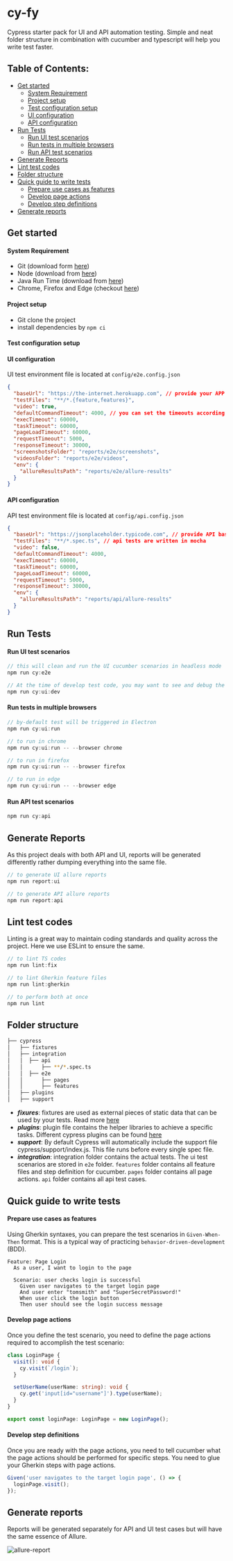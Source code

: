 # cy-fy

Cypress starter pack for UI and API automation testing. Simple and neat folder structure in combination with cucumber and typescript will help you write test faster.

## Table of Contents:

- [Get started](#get-started)
  - [System Requirement](#system-requirement)
  - [Project setup](#project-setup)
  - [Test configuration setup](#test-configuration-setup)
  - [UI configuration](#ui-configuration)
  - [API configuration](#api-configuration)
- [Run Tests](#run-tests)
  - [Run UI test scenarios](#run-ui-test-scenarios)
  - [Run tests in multiple browsers](#run-tests-in-multiple-browsers)
  - [Run API test scenarios](#run-api-test-scenarios)
- [Generate Reports](#generate-reports)
- [Lint test codes](#lint-test-codes)
- [Folder structure](#folder-structure)
- [Quick guide to write tests](#quick-guide-to-write-tests)
  - [Prepare use cases as features](#prepare-use-cases-as-features)
  - [Develop page actions](#develop-page-actions)
  - [Develop step definitions](#develop-step-definitions)
- [Generate reports](#generate-reports)

## Get started

#### System Requirement

- Git (download form [here](https://git-scm.com/downloads))
- Node (download from [here](https://nodejs.org/en/download/))
- Java Run Time (download from [here](https://www.oracle.com/in/java/technologies/javase-downloads.html))
- Chrome, Firefox and Edge (checkout [here]())

#### Project setup

- Git clone the project
- install dependencies by `npm ci`

#### Test configuration setup

#### UI configuration

UI test environment file is located at `config/e2e.config.json`

```json
{
  "baseUrl": "https://the-internet.herokuapp.com", // provide your APP url here
  "testFiles": "**/*.{feature,features}",
  "video": true,
  "defaultCommandTimeout": 4000, // you can set the timeouts according to your APP's behavior
  "execTimeout": 60000,
  "taskTimeout": 60000,
  "pageLoadTimeout": 60000,
  "requestTimeout": 5000,
  "responseTimeout": 30000,
  "screenshotsFolder": "reports/e2e/screenshots",
  "videosFolder": "reports/e2e/videos",
  "env": {
    "allureResultsPath": "reports/e2e/allure-results"
  }
}
```

#### API configuration

API test environment file is located at `config/api.config.json`

```json
{
  "baseUrl": "https://jsonplaceholder.typicode.com", // provide API base url
  "testFiles": "**/*.spec.ts", // api tests are written in mocha
  "video": false,
  "defaultCommandTimeout": 4000,
  "execTimeout": 60000,
  "taskTimeout": 60000,
  "pageLoadTimeout": 60000,
  "requestTimeout": 5000,
  "responseTimeout": 30000,
  "env": {
    "allureResultsPath": "reports/api/allure-results"
  }
}
```

## Run Tests

#### Run UI test scenarios

```js
// this will clean and run the UI cucumber scenarios in headless mode
npm run cy:e2e

// At the time of develop test code, you may want to see and debug the execution
npm run cy:ui:dev
```

#### Run tests in multiple browsers

```js
// by-default test will be triggered in Electron
npm run cy:ui:run

// to run in chrome
npm run cy:ui:run -- --browser chrome

// to run in firefox
npm run cy:ui:run -- --browser firefox

// to run in edge
npm run cy:ui:run -- --browser edge
```

#### Run API test scenarios

```js
npm run cy:api
```

## Generate Reports

As this project deals with both API and UI, reports will be generated differently rather dumping everything into the same file.

```js
// to generate UI allure reports
npm run report:ui

// to generate API allure reports
npm run report:api
```

## Lint test codes

Linting is a great way to maintain coding standards and quality across the project. Here we use ESLint to ensure the same.

```js
// to lint TS codes
npm run lint:fix

// to lint Gherkin feature files
npm run lint:gherkin

// to perform both at once
npm run lint
```

## Folder structure

```bash
├── cypress
│   ├── fixtures
│   ├── integration
│   │  ├── api
│   │      ├── **/*.spec.ts
│   │  ├── e2e
│   │      ├── pages
│   │      ├── features
│   ├── plugins
│   ├── support
```

- _**fixures**_: fixtures are used as external pieces of static data that can be used by your tests. Read more [here](https://docs.cypress.io/guides/core-concepts/writing-and-organizing-tests.html#Fixture-Files)
- _**plugins**_: plugin file contains the helper libraries to achieve a specific tasks. Different cypress plugins can be found [here](https://docs.cypress.io/plugins/index.html)
- _**support**_: By default Cypress will automatically include the support file cypress/support/index.js. This file runs before every single spec file.
- _**integration**_: integration folder contains the actual tests. The ui test scenarios are stored in `e2e` folder. `features` folder contains all feature files and step definition for cucumber. `pages` folder contains all page actions. `api` folder contains all api test cases.

## Quick guide to write tests

#### Prepare use cases as features

Using Gherkin syntaxes, you can prepare the test scenarios in `Given-When-Then` format. This is a typical way of practicing `behavior-driven-development` (BDD).

```feature
Feature: Page Login
  As a user, I want to login to the page

  Scenario: user checks login is successful
    Given user navigates to the target login page
    And user enter "tomsmith" and "SuperSecretPassword!"
    When user click the login button
    Then user should see the login success message
```

#### Develop page actions

Once you define the test scenario, you need to define the page actions required to accomplish the test scenario:

```ts
class LoginPage {
  visit(): void {
    cy.visit(`/login`);
  }

  setUserName(userName: string): void {
    cy.get('input[id="username"]').type(userName);
  }
}

export const loginPage: LoginPage = new LoginPage();
```

#### Develop step definitions

Once you are ready with the page actions, you need to tell cucumber what the page actions should be performed for specific steps. You need to glue your Gherkin steps with page actions.

```ts
Given('user navigates to the target login page', () => {
  loginPage.visit();
});
```

## Generate reports

Reports will be generated separately for API and UI test cases but will have the same essence of Allure.

![allure-report](./artifacts/allure-report.png)
